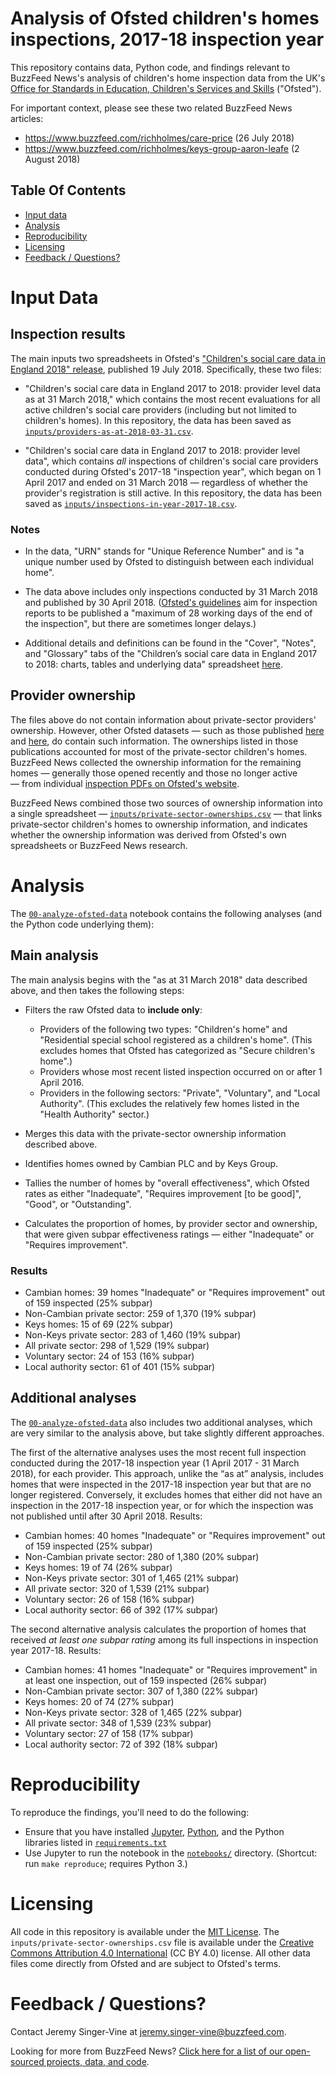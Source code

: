 # Analysis of Ofsted children's homes inspections, 2017-18 inspection year

This repository contains data, Python code, and findings relevant to BuzzFeed News's analysis of children's home inspection data from the UK's [Office for Standards in Education, Children's Services and Skills](https://www.gov.uk/government/organisations/ofsted) ("Ofsted").

For important context, please see these two related BuzzFeed News articles:

- https://www.buzzfeed.com/richholmes/care-price (26 July 2018)
- https://www.buzzfeed.com/richholmes/keys-group-aaron-leafe (2 August 2018)

## Table Of Contents

- [Input data](#input-data)
- [Analysis](#analysis)
- [Reproducibility](#reproducibility)
- [Licensing](#licensing)
- [Feedback / Questions?](#feedback--questions)

# Input Data

## Inspection results

The main inputs two spreadsheets in Ofsted's ["Children's social care data in England 2018" release](https://www.gov.uk/government/statistics/childrens-social-care-data-in-england-2018), published 19 July 2018. Specifically, these two files:

- "Children's social care data in England 2017 to 2018: provider level data as at 31 March 2018," which contains the most recent evaluations for all active children's social care providers (including but not limited to children's homes). In this repository, the data has been saved as [`inputs/providers-as-at-2018-03-31.csv`](inputs/providers-as-at-2018-03-31.csv).

- "Children's social care data in England 2017 to 2018: provider level data", which contains *all* inspections of children's social care providers conducted during Ofsted's 2017-18 "inspection year", which began on 1 April 2017 and ended on 31 March 2018 — regardless of whether the provider's registration is still active. In this repository, the data has been saved as [`inputs/inspections-in-year-2017-18.csv`](inputs/inspections-in-year-2017-18.csv).

### Notes

- In the data, "URN" stands for "Unique Reference Number" and is "a unique number used by Ofsted to distinguish between each individual home".

- The data above includes only inspections conducted by 31 March 2018 and published by 30 April 2018.  ([Ofsted's guidelines](https://www.gov.uk/guidance/social-care-common-inspection-framework-sccif-children-s-homes-including-secure-children-s-homes/11-timeframe) aim for inspection reports to be published a "maximum of 28 working days of the end of the inspection", but there are sometimes longer delays.)

- Additional details and definitions can be found in the "Cover", "Notes", and "Glossary" tabs of the "Children’s social care data in England 2017 to 2018: charts, tables and underlying data" spreadsheet [here](https://www.gov.uk/government/statistics/childrens-social-care-data-in-england-2018).

## Provider ownership

The files above do not contain information about private-sector providers' ownership. However, other Ofsted datasets — such as those published [here](https://www.gov.uk/government/publications/local-authority-and-childrens-homes-in-england-inspections-and-outcomes/local-authority-and-childrens-homes-in-england-inspections-and-outcomes-autumn-2017-main-findings) and [here](https://www.gov.uk/government/statistical-data-sets/quarterly-management-information-ofsteds-childrens-homes-inspection-outcomes), do contain such information. The ownerships listed in those publications accounted for most of the private-sector children's homes. BuzzFeed News collected the ownership information for the remaining homes — generally those opened recently and those no longer active — from individual [inspection PDFs on Ofsted's website](https://reports.beta.ofsted.gov.uk/). 

BuzzFeed News combined those two sources of ownership information into a single spreadsheet — [`inputs/private-sector-ownerships.csv`](inputs/private-sector-ownerships.csv) — that links private-sector children's homes to ownership information, and indicates whether the ownership information was derived from Ofsted's own spreadsheets or BuzzFeed News research.

# Analysis

The [`00-analyze-ofsted-data`](notebooks/00-analyze-ofsted-data.ipynb) notebook contains the following analyses (and the Python code underlying them):

## Main analysis

The main analysis begins with the "as at 31 March 2018" data described above, and then takes the following steps:

- Filters the raw Ofsted data to __include only__:
    - Providers of the following two types: "Children's home" and "Residential special school registered as a children's home". (This excludes homes that Ofsted has categorized as "Secure children's home".)
    - Providers whose most recent listed inspection occurred on or after 1 April 2016.
    - Providers in the following sectors: "Private", "Voluntary", and "Local Authority". (This excludes the relatively few homes listed in the "Health Authority" sector.)

- Merges this data with the private-sector ownership information described above.

- Identifies homes owned by Cambian PLC and by Keys Group.

- Tallies the number of homes by "overall effectiveness", which Ofsted rates as either "Inadequate", "Requires improvement [to be good]", "Good", or "Outstanding".

- Calculates the proportion of homes, by provider sector and ownership, that were given subpar effectiveness ratings — either "Inadequate" or "Requires improvement".

### Results

- Cambian homes: 39 homes "Inadequate" or "Requires improvement" out of 159 inspected (25% subpar)
- Non-Cambian private sector: 259 of 1,370 (19% subpar)
- Keys homes: 15 of 69 (22% subpar)
- Non-Keys private sector: 283 of 1,460 (19% subpar)
- All private sector: 298 of 1,529 (19% subpar)
- Voluntary sector: 24 of 153 (16% subpar)
- Local authority sector: 61 of 401 (15% subpar)


## Additional analyses

The [`00-analyze-ofsted-data`](notebooks/00-analyze-ofsted-data.ipynb) also includes two additional analyses, which are very similar to the analysis above, but take slightly different approaches.

The first of the alternative analyses uses the most recent full inspection conducted during the 2017-18 inspection year (1 April 2017 - 31 March 2018), for each provider. This approach, unlike the “as at” analysis, includes homes that were inspected in the 2017-18 inspection year but that are no longer registered. Conversely, it excludes homes that either did not have an inspection in the 2017-18 inspection year, or for which the inspection was not published until after 30 April 2018. Results:

- Cambian homes: 40 homes "Inadequate" or "Requires improvement" out of 159 inspected (25% subpar)
- Non-Cambian private sector: 280 of 1,380 (20% subpar)
- Keys homes: 19 of 74 (26% subpar)
- Non-Keys private sector: 301 of 1,465 (21% subpar)
- All private sector: 320 of 1,539 (21% subpar)
- Voluntary sector: 26 of 158 (16% subpar)
- Local authority sector: 66 of 392 (17% subpar)


The second alternative analysis calculates the proportion of homes that received *at least one subpar rating* among its full inspections in inspection year 2017-18. Results:

- Cambian homes: 41 homes "Inadequate" or "Requires improvement" in at least one inspection, out of 159 inspected (26% subpar)
- Non-Cambian private sector: 307 of 1,380 (22% subpar)
- Keys homes: 20 of 74 (27% subpar)
- Non-Keys private sector: 328 of 1,465 (22% subpar)
- All private sector: 348 of 1,539 (23% subpar)
- Voluntary sector: 27 of 158 (17% subpar)
- Local authority sector: 72 of 392 (18% subpar)

# Reproducibility

To reproduce the findings, you'll need to do the following:

- Ensure that you have installed [Jupyter](http://jupyter.org/), [Python](https://www.python.org/), and the Python libraries listed in [`requirements.txt`](requirements.txt)
- Use Jupyter to run the notebook in the [`notebooks/`](notebooks/) directory. (Shortcut: run `make reproduce`; requires Python 3.)

# Licensing

All code in this repository is available under the [MIT License](https://opensource.org/licenses/MIT). The `inputs/private-sector-ownerships.csv` file is available under the [Creative Commons Attribution 4.0 International](https://creativecommons.org/licenses/by/4.0/) (CC BY 4.0) license. All other data files come directly from Ofsted and are subject to Ofsted's terms. 

# Feedback / Questions?

Contact Jeremy Singer-Vine at [jeremy.singer-vine@buzzfeed.com](jeremy.singer-vine@buzzfeed.com).

Looking for more from BuzzFeed News? [Click here for a list of our open-sourced projects, data, and code](https://github.com/BuzzFeedNews/everything).
